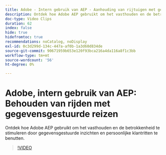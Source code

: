 ```yaml
---
title: Adobe - Intern gebruik van AEP - Aanhouding van rijtuigen met gegevensgestuurde reizen
description: Ontdek hoe Adobe AEP gebruikt om het vasthouden en de betrokkenheid te stimuleren door gegevensgestuurde inzichten en persoonlijke klantritten te benutten.
doc-type: Video Clips
duration: 62
index: false
hide: true
hidefromtoc: true
recommendations: noCatalog, noDisplay
exl-id: 0c3d299d-134c-447a-af0b-1a3d60d834de
source-git-commit: 90671959b653e120f93bca216a4da116a8f1c3bb
workflow-type: tm+mt
source-wordcount: '56'
ht-degree: 0%

---
```


# Adobe, intern gebruik van AEP: Behouden van rijden met gegevensgestuurde reizen

Ontdek hoe Adobe AEP gebruikt om het vasthouden en de betrokkenheid te stimuleren door gegevensgestuurde inzichten en persoonlijke klantritten te benutten.

<!-- 62_S655_3442541_61_adobes-internal-use-of-aep-driving-retention-with-datadriven-journeys -->
>[!VIDEO](https://video.tv.adobe.com/v/3459655/?learn=on&enablevpops=true&captions=dut)
